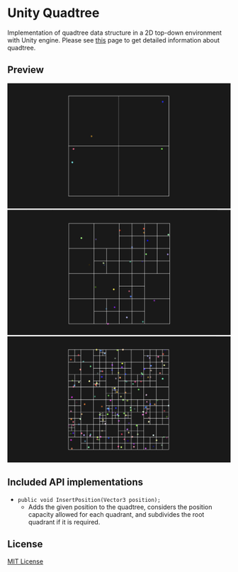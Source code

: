 # Unity Quadtree

Implementation of quadtree data structure in a 2D top-down environment with Unity engine. Please
see [this](https://en.wikipedia.org/wiki/Quadtree) page to get detailed information about quadtree.

## Preview

![First preview](https://github.com/iozsaygi/unity-quadtree/blob/main/Media/Preview-0.png)
![Second preview](https://github.com/iozsaygi/unity-quadtree/blob/main/Media/Preview-1.png)
![Third preview](https://github.com/iozsaygi/unity-quadtree/blob/main/Media/Preview-2.png)

## Included API implementations

- `public void InsertPosition(Vector3 position);`
    - Adds the given position to the quadtree, considers the position capacity allowed for each quadrant, and subdivides
      the root quadrant if it is required.

## License

[MIT License](https://github.com/iozsaygi/unity-quadtree/blob/main/LICENSE)